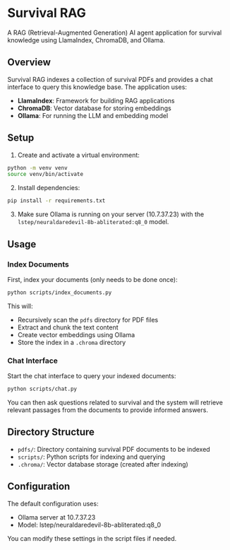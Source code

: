 # Survival RAG

A RAG (Retrieval-Augmented Generation) AI agent application for survival knowledge using LlamaIndex, ChromaDB, and Ollama.

## Overview

Survival RAG indexes a collection of survival PDFs and provides a chat interface to query this knowledge base. The application uses:

- **LlamaIndex**: Framework for building RAG applications
- **ChromaDB**: Vector database for storing embeddings
- **Ollama**: For running the LLM and embedding model

## Setup

1. Create and activate a virtual environment:

```bash
python -m venv venv
source venv/bin/activate
```

2. Install dependencies:

```bash
pip install -r requirements.txt
```

3. Make sure Ollama is running on your server (10.7.37.23) with the `lstep/neuraldaredevil-8b-abliterated:q8_0` model.

## Usage

### Index Documents

First, index your documents (only needs to be done once):

```bash
python scripts/index_documents.py
```

This will:
- Recursively scan the `pdfs` directory for PDF files
- Extract and chunk the text content
- Create vector embeddings using Ollama
- Store the index in a `.chroma` directory

### Chat Interface

Start the chat interface to query your indexed documents:

```bash
python scripts/chat.py
```

You can then ask questions related to survival and the system will retrieve relevant passages from the documents to provide informed answers.

## Directory Structure

- `pdfs/`: Directory containing survival PDF documents to be indexed
- `scripts/`: Python scripts for indexing and querying
- `.chroma/`: Vector database storage (created after indexing)

## Configuration

The default configuration uses:
- Ollama server at 10.7.37.23
- Model: lstep/neuraldaredevil-8b-abliterated:q8_0

You can modify these settings in the script files if needed.
